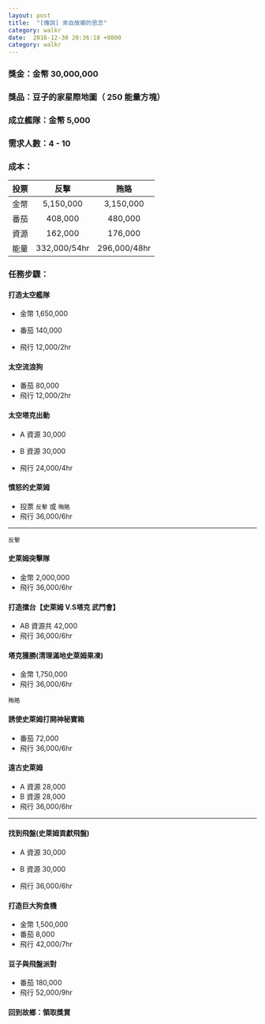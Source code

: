 ```yaml
---
layout: post
title:  "[傳說] 來自故鄉的思念"
category: walkr
date:  2016-12-30 20:36:18 +0800
category: walkr
---
```


### 獎金：金幣 30,000,000

### 獎品：豆子的家星際地圖（ 250 能量方塊）

### 成立艦隊：金幣 5,000

### 需求人數：4 - 10

### 成本：

   |  投票  |     反擊      |     賄賂     |
   | :--: | :----------: | :----------: |
   |  金幣  |  5,150,000   |  3,150,000   |
   |  番茄  |    408,000    |   480,000    |
   |  資源  |    162,000    |    176,000    |
   |  能量  | 332,000/54hr | 296,000/48hr |

### 任務步驟：

#### **打造太空艦隊**
  - 金幣 1,650,000
  * 番茄 140,000
  - 飛行 12,000/2hr

#### **太空流浪狗**
  - 番茄 80,000
  - 飛行 12,000/2hr

#### **太空塔克出動**
  - A 資源 30,000
  * B 資源 30,000
  - 飛行 24,000/4hr

#### **憤怒的史萊姆**
  - 投票 `反擊` 或 `賄賂`
  - 飛行 36,000/6hr

---

`反擊`

#### **史萊姆突擊隊**
  - 金幣 2,000,000
  - 飛行 36,000/6hr

#### **打造擂台【史萊姆 V.S塔克 武鬥會】**
  - AB 資源共 42,000
  - 飛行 36,000/6hr

#### **塔克獲勝(清理滿地史萊姆果凍)**
  - 金幣 1,750,000
  - 飛行 36,000/6hr

`賄賂`

#### **誘使史萊姆打開神秘寶箱**
  - 番茄 72,000
  - 飛行 36,000/6hr

#### **遠古史萊姆**
  - A 資源 28,000
  - B 資源 28,000
  - 飛行 36,000/6hr

---

#### **找到飛盤(史萊姆貢獻飛盤)**
  - A 資源 30,000
  * B 資源 30,000
  - 飛行 36,000/6hr

#### **打造巨大狗食機**
  - 金幣 1,500,000
  - 番茄 8,000
  - 飛行 42,000/7hr

#### **豆子與飛盤派對**
  - 番茄 180,000
  - 飛行 52,000/9hr

#### **回到故鄉：領取獎賞**
